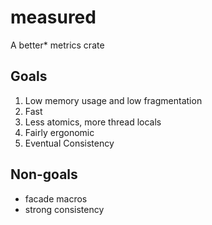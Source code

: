 # measured

A better* metrics crate

## Goals

1. Low memory usage and low fragmentation
2. Fast
3. Less atomics, more thread locals
4. Fairly ergonomic
5. Eventual Consistency

## Non-goals

- facade macros
- strong consistency
